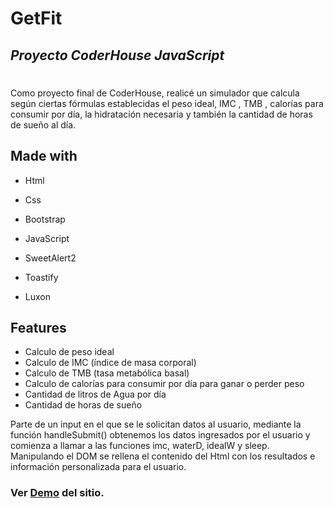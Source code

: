 # GetFit
## _Proyecto CoderHouse JavaScript_
#
#
#
Como proyecto final de CoderHouse, realicé un simulador que calcula según ciertas fórmulas establecidas el peso ideal, IMC , TMB , calorías para consumir por día, la hidratación necesaria y también la cantidad de horas de sueño al día.

## Made with 
- Html
- Css
- Bootstrap
- JavaScript

- SweetAlert2
- Toastify
- Luxon

## Features

- Calculo de peso ideal
- Calculo de IMC (índice de masa corporal)
- Calculo de TMB (tasa metabólica basal)
- Calculo de calorías para consumir por día para ganar o perder peso
- Cantidad de litros de Agua por día
- Cantidad de horas de sueño



Parte de un input en el que se le solicitan datos al usuario, mediante la 
función handleSubmit() obtenemos los datos ingresados por el usuario y comienza a llamar a las funciones imc, waterD, idealW y sleep. 
Manipulando el DOM se rellena el contenido del Html con los resultados e información personalizada para el usuario.

### Ver [Demo](https://fabrizionb.github.io/GetFit/) del sitio.
#
##
###
##
#
#


